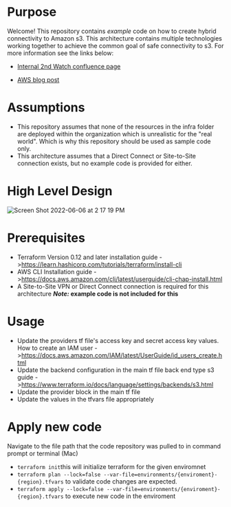 # Purpose
Welcome! This repository contains _example_ code on how to create hybrid connectivity to Amazon s3. This architecture contains multiple technologies working together to achieve the common goal of safe connectivity to s3. For more information see the links below:

* [Internal 2nd Watch confluence page](https://2ndwatch.atlassian.net/wiki/spaces/BP/pages/2394587314/s3+Hybrid+Access+Solution+Architecture)

* [AWS blog post](https://aws.amazon.com/blogs/networking-and-content-delivery/secure-hybrid-access-to-amazon-s3-using-aws-privatelink/)

# Assumptions
* This repository assumes that none of the resources in the infra folder are deployed within the organization which is unrealistic for the "real world". Which is why this repository should be used as sample code only. 
* This architecture assumes that a Direct Connect or Site-to-Site connection exists, but no example code is provided for either.




# High Level Design
![Screen Shot 2022-06-06 at 2 17 19 PM](https://user-images.githubusercontent.com/86376621/172231459-78da121d-f967-48e5-a0b1-ab53db36891e.png)

# Prerequisites
* Terraform Version 0.12 and later installation guide ->https://learn.hashicorp.com/tutorials/terraform/install-cli
* AWS CLI Installation guide ->https://docs.aws.amazon.com/cli/latest/userguide/cli-chap-install.html
* A Site-to-Site VPN or Direct Connect connection is required for this architecture **_Note:_ example code is not included for this**

# Usage
* Update the providers tf file's access key and secret access key values.
    How to create an IAM user ->https://docs.aws.amazon.com/IAM/latest/UserGuide/id_users_create.html
* Update the backend configuration in the main tf file
    back end type s3 guide ->https://www.terraform.io/docs/language/settings/backends/s3.html
* Update the provider block in the main tf file
* Update the values in the tfvars file appropriately

# Apply new code
Navigate to the file path that the code repository was pulled to in command prompt or terminal (Mac)
* `terraform init`this will initialize terraform for the given enviromnet
*  `terraform plan --lock=false --var-file=environments/{enviroment}-{region}.tfvars` to validate code changes are expected.
*  `terraform apply --lock=false --var-file=environments/{enviroment}-{region}.tfvars` to execute new code in the enviroment
